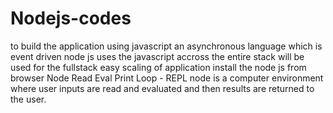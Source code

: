 # Nodejs-codes
to build the application using javascript 
an asynchronous language which is event driven 
node js uses the javascript accross the entire stack 
will be used for the fullstack 
easy scaling of application 
install the node js from browser 
Node Read Eval Print Loop - REPL node is a computer environment where user inputs are read and evaluated and then results are returned to the user.